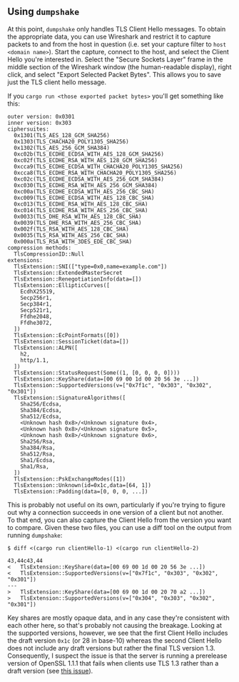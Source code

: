 Using `dumpshake`
-----
At this point, `dumpshake` only handles TLS Client Hello messages. To obtain the appropriate data, you can use Wireshark
and restrict it to capture packets to and from the host in question (i.e. set your capture filter to `host <domain
name>`). Start the capture, connect to the host, and select the Client Hello you're interested in. Select the "Secure
Sockets Layer" frame in the middle section of the Wireshark window (the human-readable display), right click, and select
"Export Selected Packet Bytes". This allows you to save just the TLS client hello message.

If you `cargo run <those exported packet bytes>` you'll get something like this:

    outer version: 0x0301
    inner version: 0x303
    ciphersuites:
      0x1301(TLS_AES_128_GCM_SHA256)
      0x1303(TLS_CHACHA20_POLY1305_SHA256)
      0x1302(TLS_AES_256_GCM_SHA384)
      0xc02b(TLS_ECDHE_ECDSA_WITH_AES_128_GCM_SHA256)
      0xc02f(TLS_ECDHE_RSA_WITH_AES_128_GCM_SHA256)
      0xcca9(TLS_ECDHE_ECDSA_WITH_CHACHA20_POLY1305_SHA256)
      0xcca8(TLS_ECDHE_RSA_WITH_CHACHA20_POLY1305_SHA256)
      0xc02c(TLS_ECDHE_ECDSA_WITH_AES_256_GCM_SHA384)
      0xc030(TLS_ECDHE_RSA_WITH_AES_256_GCM_SHA384)
      0xc00a(TLS_ECDHE_ECDSA_WITH_AES_256_CBC_SHA)
      0xc009(TLS_ECDHE_ECDSA_WITH_AES_128_CBC_SHA)
      0xc013(TLS_ECDHE_RSA_WITH_AES_128_CBC_SHA)
      0xc014(TLS_ECDHE_RSA_WITH_AES_256_CBC_SHA)
      0x0033(TLS_DHE_RSA_WITH_AES_128_CBC_SHA)
      0x0039(TLS_DHE_RSA_WITH_AES_256_CBC_SHA)
      0x002f(TLS_RSA_WITH_AES_128_CBC_SHA)
      0x0035(TLS_RSA_WITH_AES_256_CBC_SHA)
      0x000a(TLS_RSA_WITH_3DES_EDE_CBC_SHA)
    compression methods:
      TlsCompressionID::Null
    extensions:
      TlsExtension::SNI(["type=0x0,name=example.com"])
      TlsExtension::ExtendedMasterSecret
      TlsExtension::RenegotiationInfo(data=[])
      TlsExtension::EllipticCurves([
        EcdhX25519,
        Secp256r1,
        Secp384r1,
        Secp521r1,
        Ffdhe2048,
        Ffdhe3072,
      ])
      TlsExtension::EcPointFormats([0])
      TlsExtension::SessionTicket(data=[])
      TlsExtension::ALPN([
        h2,
        http/1.1,
      ])
      TlsExtension::StatusRequest(Some((1, [0, 0, 0, 0])))
      TlsExtension::KeyShare(data=[00 69 00 1d 00 20 56 3e ...])
      TlsExtension::SupportedVersions(v=["0x7f1c", "0x303", "0x302", "0x301"])
      TlsExtension::SignatureAlgorithms([
        Sha256/Ecdsa,
        Sha384/Ecdsa,
        Sha512/Ecdsa,
        <Unknown hash 0x8>/<Unknown signature 0x4>,
        <Unknown hash 0x8>/<Unknown signature 0x5>,
        <Unknown hash 0x8>/<Unknown signature 0x6>,
        Sha256/Rsa,
        Sha384/Rsa,
        Sha512/Rsa,
        Sha1/Ecdsa,
        Sha1/Rsa,
      ])
      TlsExtension::PskExchangeModes([1])
      TlsExtension::Unknown(id=0x1c,data=[64, 1])
      TlsExtension::Padding(data=[0, 0, 0, ...])

This is probably not useful on its own, particularly if you're trying to figure out why a connection succeeds in one
version of a client but not another. To that end, you can also capture the Client Hello from the version you want to
compare. Given these two files, you can use a diff tool on the output from running `dumpshake`:

`$ diff <(cargo run clientHello-1) <(cargo run clientHello-2)`

    43,44c43,44
    <   TlsExtension::KeyShare(data=[00 69 00 1d 00 20 56 3e ...])
    <   TlsExtension::SupportedVersions(v=["0x7f1c", "0x303", "0x302", "0x301"])
    ---
    >   TlsExtension::KeyShare(data=[00 69 00 1d 00 20 70 a2 ...])
    >   TlsExtension::SupportedVersions(v=["0x304", "0x303", "0x302", "0x301"])

Key shares are mostly opaque data, and in any case they're consistent with each other here, so that's probably not
causing the breakage. Looking at the supported versions, however, we see that the first Client Hello includes the draft
version `0x1c` (or 28 in base-10) whereas the second Client Hello does not include any draft versions but rather the
final TLS version 1.3. Consequently, I suspect the issue is that the server is running a prerelease version of OpenSSL
1.1.1 that fails when clients use TLS 1.3 rather than a draft version (see [this
issue](https://github.com/openssl/openssl/issues/7315)).

